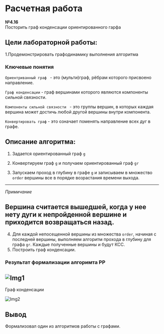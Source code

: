 # Расчетная работа

**№4.16**  
Посторить граф конденсации ориентированного гарфа

## Цели лабораторной работы:

1.Продемонстрировать графодинамику выполнения алгоритма

### Ключевые понятия


`Ориентриванный граф ` - это (мульти)граф, рёбрам которого присвоено направление.

`Граф конденсации` - граф вершинами которого являются компоненты сильной связности.

`Компоненты сильной связности ` - это группы вершин, в которых каждая вершина может достичь любой другой вершины внутри компонента.

`Конвертировать граф` - это означает поменять направление всех дуг в графе.

## Описание алгоритма:

1. Задается ориентированный граф `g`

2. Конвертируем граф `g` и получаем ориентированный граф `gr`

3. Запускаем проход в глубину в графе `g` и записываем в множество `order` вершины все в порядке возрастания времени выхода.
---
*Примичание*

Вершина считается вышедшей, когда у нее нету дуги к непройденной вершине и приходится возвращаться назад.
---
4. Для каждой непосещенной вершины из множества `order`, начиная с последней вершины, выполняем алгоритм прохода в глубину для графа `gr`. Каждые полученные вершины и будут КСС.
5. Построить граф конденсации.
### Результат формализации алгоримта РР

![Img1](https://github.com/iis-32170x/RPIIS/blob/Войшнис_Г/Sem2/РР/Images/t1.png)
---
Граф конденсации

![Img2](https://github.com/iis-32170x/RPIIS/blob/Войшнис_Г/Sem2/РР/Images/t2.png)

## Вывод
Формализовал один из алгоритмов работы с графами.